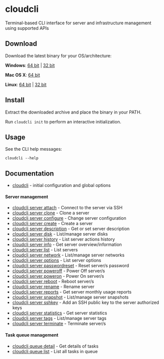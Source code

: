 # cloudcli

Terminal-based CLI interface for server and infrastructure management using supported APIs

## Download

Download the latest binary for your OS/architecture:

**Windows**: [64 bit](https://cloudcli.cloudwm.com/binaries/latest/cloudcli-windows-amd64.zip) | [32 bit](https://cloudcli.cloudwm.com/binaries/latest/cloudcli-windows-386.zip)

**Mac OS X**: [64 bit](https://cloudcli.cloudwm.com/binaries/latest/cloudcli-darwin-amd64.zip)

**Linux**: [64 bit](https://cloudcli.cloudwm.com/binaries/latest/cloudcli-linux-amd64.tar.gz) | [32 bit](https://cloudcli.cloudwm.com/binaries/latest/cloudcli-linux-386.tar.gz)

## Install

Extract the downloaded archive and place the binary in your PATH.

Run `cloudcli init` to perform an interactive initialization.

## Usage

See the CLI help messages:

```
cloudcli --help
```

## Documentation

* [cloudcli](docs/cloudcli.md)	 - initial configuration and global options

#### Server management

* [cloudcli server attach](docs/cloudcli_server_attach.md)	 - Connect to the server via SSH
* [cloudcli server clone](docs/cloudcli_server_clone.md)	 - Clone a server
* [cloudcli server configure](docs/cloudcli_server_configure.md)	 - Change server configuration
* [cloudcli server create](docs/cloudcli_server_create.md)	 - Create a server
* [cloudcli server description](docs/cloudcli_server_description.md)	 - Get or set server description
* [cloudcli server disk](docs/cloudcli_server_disk.md)	 - List/manage server disks
* [cloudcli server history](docs/cloudcli_server_history.md)	 - List server actions history
* [cloudcli server info](docs/cloudcli_server_info.md)	 - Get server overview/information
* [cloudcli server list](docs/cloudcli_server_list.md)	 - List servers
* [cloudcli server network](docs/cloudcli_server_network.md)	 - List/manage server networks
* [cloudcli server options](docs/cloudcli_server_options.md)	 - List server options
* [cloudcli server passwordreset](docs/cloudcli_server_passwordreset.md)	 - Reset server/s password
* [cloudcli server poweroff](docs/cloudcli_server_poweroff.md)	 - Power Off server/s
* [cloudcli server poweron](docs/cloudcli_server_poweron.md)	 - Power On server/s
* [cloudcli server reboot](docs/cloudcli_server_reboot.md)	 - Reboot server/s
* [cloudcli server rename](docs/cloudcli_server_rename.md)	 - Rename server
* [cloudcli server reports](docs/cloudcli_server_reports.md)	 - Get server monthly usage reports
* [cloudcli server snapshot](docs/cloudcli_server_snapshot.md)	 - List/manage server snapshots
* [cloudcli server sshkey](docs/cloudcli_server_sshkey.md)	 - Add an SSH public key to the server authorized keys
* [cloudcli server statistics](docs/cloudcli_server_statistics.md)	 - Get server statistics
* [cloudcli server tags](docs/cloudcli_server_tags.md)	 - List/manage server tags
* [cloudcli server terminate](docs/cloudcli_server_terminate.md)	 - Terminate server/s

#### Task queue management

* [cloudcli queue detail](docs/cloudcli_queue_detail.md)	 - Get details of tasks
* [cloudcli queue list](docs/cloudcli_queue_list.md)	 - List all tasks in queue
